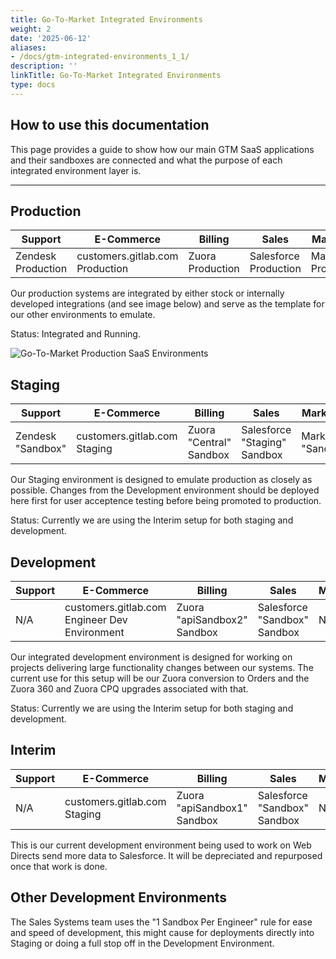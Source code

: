 ```yaml
---
title: Go-To-Market Integrated Environments
weight: 2
date: '2025-06-12'
aliases:
- /docs/gtm-integrated-environments_1_1/
description: ''
linkTitle: Go-To-Market Integrated Environments
type: docs
---
```


## How to use this documentation

This page provides a guide to show how our main GTM SaaS applications and their sandboxes are connected and what the purpose of each integrated environment layer is.

---

## Production

| Support            | E-Commerce                      | Billing          | Sales                 | Marketing          |
|--------------------|---------------------------------|------------------|-----------------------|--------------------|
| Zendesk Production | customers.gitlab.com Production | Zuora Production | Salesforce Production | Marketo Production |

Our production systems are integrated by either stock or internally developed integrations (and see image below) and serve as the template for our other environments to emulate.

Status: Integrated and Running.

![Go-To-Market Production SaaS Environments](/handbook/sales/images/gtm-production.png)

## Staging

| Support            | E-Commerce                      | Billing          | Sales                 | Marketing          |
|--------------------|---------------------------------|------------------|-----------------------|--------------------|
| Zendesk "Sandbox" | customers.gitlab.com Staging | Zuora "Central" Sandbox | Salesforce "Staging" Sandbox | Marketo "Sandbox" |

Our Staging environment is designed to emulate production as closely as possible. Changes from the Development environment should be deployed here first for user acceptence testing before being promoted to production.

Status: Currently we are using the Interim setup for both staging and development.

## Development

| Support            | E-Commerce                      | Billing          | Sales                 | Marketing          |
|--------------------|---------------------------------|------------------|-----------------------|--------------------|
| N/A | customers.gitlab.com Engineer Dev Environment | Zuora "apiSandbox2" Sandbox | Salesforce "Sandbox" Sandbox | N/A |

Our integrated development environment is designed for working on projects delivering large functionality changes between our systems. The current use for this setup will be our Zuora conversion to Orders and the Zuora 360 and Zuora CPQ upgrades associated with that.

Status: Currently we are using the Interim setup for both staging and development.

## Interim

| Support            | E-Commerce                      | Billing          | Sales                 | Marketing          |
|--------------------|---------------------------------|------------------|-----------------------|--------------------|
| N/A | customers.gitlab.com Staging | Zuora "apiSandbox1" Sandbox | Salesforce "Sandbox" Sandbox | N/A |

This is our current development environment being used to work on Web Directs send more data to Salesforce. It will be depreciated and repurposed once that work is done.

## Other Development Environments

The Sales Systems team uses the "1 Sandbox Per Engineer" rule for ease and speed of development, this might cause for deployments directly into Staging or doing a full stop off in the Development Environment.
